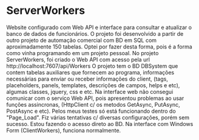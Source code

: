 # ServerWorkers
Website configurado com Web API e interface para consultar e atualizar o banco de dados de funcionários.
O projeto foi desenvolvido a partir de outro projeto de automação comercial com BD em SQL com aproximadamente 150 tabelas. Optei por fazer desta forma, pois é a forma como vinha programando em um projeto pessoal.
No projeto ServerWorkers, foi criado o Web API com acesso pela url http://localhost:7607/api/Workers
O projeto tem o BD DBSystem que contem tabelas auxiliares que fornecem ao programa, informações necessárias para enviar ou receber informações do client, (tags, placeholders, panels, templates, descrições de campos, helps e etc),  algumas classes, jquery, css e etc.
Na interface web não consegui comunicar com o serviço Web API, pois apresentou problemas ao usar funções assincronas, (HttpClient c/ os metodos GetAsync, PutAsync, PostAsync e etc). Pelos meus testes só está funcionando dentro do "Page_Load". Fiz várias tentativas c/ diversas configurações, porém sem sucesso. Estou fazendo o acesso direto ao BD.
Na interface com Windows Form (ClientWorkers), funciona normalmente.
